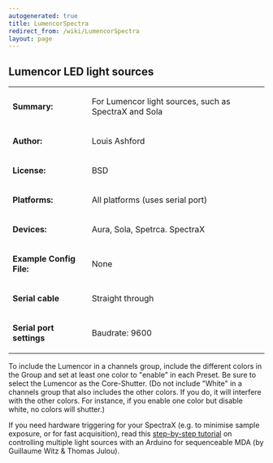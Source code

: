 ```yaml
---
autogenerated: true
title: LumencorSpectra
redirect_from: /wiki/LumencorSpectra
layout: page
---
```


## Lumencor LED light sources

<table>
<tr>
<td markdown="1">

**Summary:**

</td>
<td markdown="1">

For Lumencor light sources, such as SpectraX and Sola

</td>
</tr>
<tr>
<td markdown="1">

**Author:**

</td>
<td markdown="1">

Louis Ashford

</td>
</tr>
<tr>
<td markdown="1">

**License:**

</td>
<td markdown="1">

BSD

</td>
</tr>
<tr>
<td markdown="1">

**Platforms:**

</td>
<td markdown="1">

All platforms (uses serial port)

</td>
</tr>
<tr>
<td markdown="1">

**Devices:**

</td>
<td markdown="1">

Aura, Sola, Spetrca. SpectraX

</td>
</tr>
<tr>
<td markdown="1">

**Example Config File:**

</td>
<td markdown="1">

None

</td>
</tr>
<tr>
<td markdown="1">

**Serial cable**

</td>
<td markdown="1">

Straight through

</td>
</tr>
<tr>
<td markdown="1">

**Serial port settings**

</td>
<td markdown="1">

Baudrate: 9600

</td>
</tr>
</table>

To include the Lumencor in a channels group, include the different
colors in the Group and set at least one color to "enable" in each
Preset. Be sure to select the Lumencor as the Core-Shutter. (Do not
include "White" in a channels group that also includes the other colors.
If you do, it will interfere with the other colors. For instance, if you
enable one color but disable white, no colors will shutter.)

If you need hardware triggering for your SpectraX (e.g. to minimise
sample exposure, or for fast acquisition), read this [step-by-step
tutorial](https://github.com/vanNimwegenLab/MiM_NikonTi/blob/master/Docs/NikonTi_hardware_triggering.md)
on controlling multiple light sources with an Arduino for sequenceable
MDA (by Guillaume Witz & Thomas Julou).
